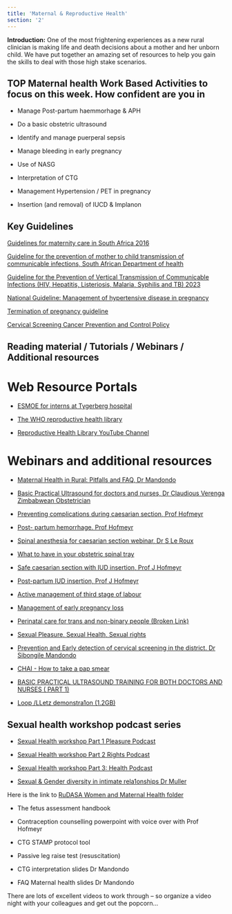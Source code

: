 ```yaml
---
title: 'Maternal & Reproductive Health'
section: '2'
---
```


**Introduction:** One of the most frightening experiences as a new rural clinician is making life and death decisions about a mother and her unborn child. We have put together an amazing set of resources to help you gain the skills to deal with those high stake scenarios.

## TOP Maternal health Work Based Activities to focus on this week. How confident are you in

* Manage Post-partum haemmorhage & APH

* Do a basic obstetric ultrasound

* Identify and manage puerperal sepsis

* Manage bleeding in early pregnancy

* Use of NASG

* Interpretation of CTG

* Management Hypertension / PET in pregnancy

* Insertion (and removal) of IUCD & Implanon

## Key Guidelines

[Guidelines for maternity care in South Africa 2016](https://www.knowledgehub.org.za/elibrary/guidelines-maternity-care-south-africa-2016)

[Guideline for the prevention of mother to child transmission of communicable infections, South African Department of health](https://www.knowledgehub.org.za/system/files/elibdownloads/2019-10/PMTCT%20Guideline%2028%20October%20signed.pdf)

[Guideline for the Prevention of Vertical Transmission of Communicable Infections (HIV, Hepatitis, Listeriosis, Malaria, Syphilis and TB) 2023](https://knowledgehub.health.gov.za/system/files/elibdownloads/2023-09/2023%20Vertical%20Transmission%20Prevention%20Guideline%2004092023%20signed%20WEB_1.pdf)

[National Guideline: Management of hypertensive disease in pregnancy](http://www.samj.org.za/index.php/samj/article/view/12723)

[Termination of pregnancy guideline](https://www.knowledgehub.org.za/system/files/elibdownloads/2021-03/Termination%20of%20Pregnancy%20Guideline_Final_2021.pdf)

[Cervical Screening Cancer Prevention and Control Policy](https://knowledgehub.health.gov.za/elibrary/cervical-cancer-prevention-and-control-policy)

## Reading material / Tutorials / Webinars / Additional resources

# Web Resource Portals

* [ESMOE for interns at Tygerberg hospital](http://www.obstyger.co.za/page7.html)

* [The WHO reproductive health library](https://apps.who.int/iris/bitstream/handle/10665/206006/B0464.pdf?sequence=1&isAllowed=y)

* [Reproductive Health Library YouTube Channel](https://www.youtube.com/channel/UCfYi3MN6-SIzKlTNioY8k4A)

# Webinars and additional resources

* [Maternal Health in Rural: Pitfalls and FAQ, Dr Mandondo](https://www.youtube.com/watch?v=VcRgel8BqOc)

* [Basic Practical Ultrasound for doctors and nurses, Dr Claudious Verenga Zimbabwean Obstetrician](https://www.youtube.com/watch?v=GtBLdzr6Ngg&feature=youtu.be)

* [Preventing complications during caesarian section, Prof Hofmeyr](https://youtu.be/b2FMVBCiPso)

* [Post- partum hemorrhage. Prof Hofmeyr](https://youtu.be/SgDp6ANsV1I)

* [Spinal anesthesia for caesarian section webinar, Dr S Le Roux](https://youtu.be/YOlv9xBY5j0)

* [What to have in your obstetric spinal tray](https://youtu.be/mAorYKBv500)

* [Safe caesarian section with IUD insertion, Prof J Hofmeyr](https://youtu.be/9qr5Uqxe61U)

* [Post-partum IUD insertion, Prof J Hofmeyr](https://youtu.be/r98GFTtuRzQ)

* [Active management of third stage of labour](https://youtu.be/_TXv2jGnzhU)

* [Management of early pregnancy loss](https://journals.co.za/doi/epdf/10.10520/EJC63071)

* [Perinatal care for trans and non-binary people (Broken Link)](https://www.bsuh.nhs.uk/maternity/wp-content/uploads/sites/7/2021/01/MP005-Perinatal-Care-for-Trans-and-Non-Binary-People.pdf)

* [Sexual Pleasure, Sexual Health, Sexual rights](https://youtube.com/playlist?list=PL2IvCQAf-vTsyO7PFjM37sj-P5Ue-J19-)

* [Prevention and Early detection of cervical screening in the district. Dr Sibongile Mandondo](https://www.youtube.com/watch?v=MtpxzGI1NBk)

* [CHAI - How to take a pap smear](https://www.youtube.com/watch?v=UAu7xT9183M)

* [BASIC PRACTICAL ULTRASOUND TRAINING FOR BOTH DOCTORS AND NURSES ( PART 1)](https://www.youtube.com/watch?v=GtBLdzr6Ngg)

* [ Loop /LLetz demonstra1on (1.2GB)](https://drive.google.com/file/d/1l_UKy1kYHwDYOm5qBBvbBtNVhqxMeFfH/view)

## Sexual health workshop podcast series

* [Sexual Health workshop Part 1 Pleasure Podcast](https://anchor.fm/cliniciancoach/episodes/Sexual-Health--Sexual-Pleasure--Sexual-Rights-Webinar-Part-1-Pleasure-podcast-e1fdh7c)

* [Sexual Health workshop Part 2 Rights Podcast](https://anchor.fm/cliniciancoach/episodes/Sexual-Health--Sexual-Pleasure--Sexual-Rights-webinar-Part-2-Sexual-Rights-e1fdhg1)

* [Sexual Health workshop Part 3: Health Podcast](https://anchor.fm/cliniciancoach/episodes/Sexual-Health--Sexual-Pleasure--Sexual-Rights-webinar--Part-3-Sexual-Health-e1fdhjc)

* [Sexual & Gender diversity in intimate rela1onships Dr Muller](https://www.youtube.com/playlist?list=PL2IvCQAf-vTvQDd8ifno3HnKYVsBK7wSU)

Here is the link to [RuDASA Women and Maternal Health folder](https://drive.google.com/drive/folders/1QfoE0sZX33XB21YmcLxRQvpfv4aE2hma?usp=sharing)

* The fetus assessment handbook

* Contraception counselling powerpoint with voice over with Prof Hofmeyr

* CTG STAMP protocol tool

* Passive leg raise test (resuscitation)

* CTG interpretation slides Dr Mandondo

* FAQ Maternal health slides Dr Mandondo

There are lots of excellent videos to work through – so organize a video night with your colleagues and get out the popcorn…

<!--
    This is a comment and is not displayed on the website. Do not alter this text between arrows (->).
    To change the content in this file, simply retype/ copy+paste any text above, as you would in a normal text file/ word document.

    The hashtag ( # ) symbols followed by a space and then text show a heading. The more #s you have, the smaller/"less important" the heading. You can add up to 6 # but we suggest max 4 #. make sure each heading is on a separate line.

    The single star ( * ) followed by a space and then text shows an item in a bulleted list. Make sure each item is on a separate line. 
    
    The number (e.g., "1." "2." etc.) followed by a space and then text shows an item in a numbered list. Make sure each item is on a separate line. 

    The text surrounded by double stars ( ** ) with no space show bold text.

    The text surrounded by single stars ( * ) with no space show italic text.

    Links are created by putting the text you want to show in square brackets ( [] ) followed by the link in round brackets ( () ). For example, [RuReSA](https://ruresa.org.za/) will show as RuReSA and link to the RuReSA website.

    Please refer to the "HOW TO USE" or "HOW TO USE SHORT" files for more information.
 -->
